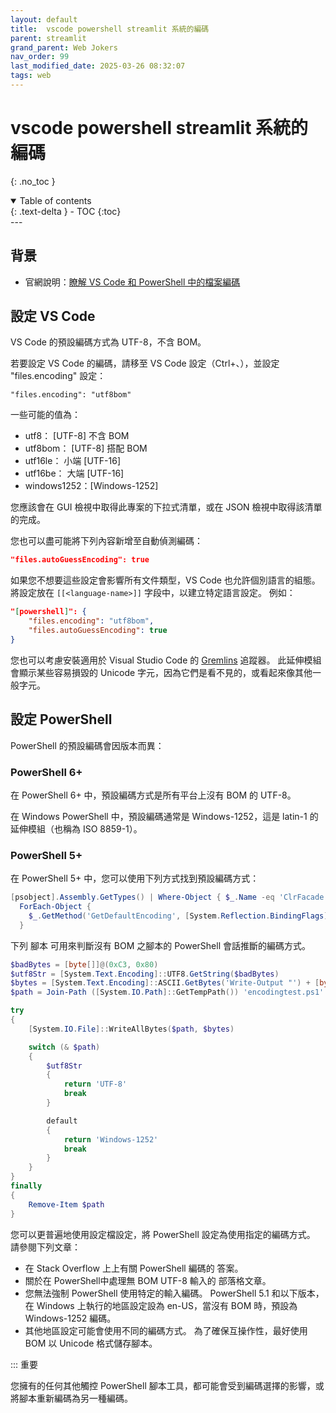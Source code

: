 ```yaml
---
layout: default
title:  vscode powershell streamlit 系統的編碼
parent: streamlit
grand_parent: Web Jokers
nav_order: 99
last_modified_date: 2025-03-26 08:32:07
tags: web
---
```


#  vscode powershell streamlit 系統的編碼
{: .no_toc }

<details open markdown="block">
  <summary>
    Table of contents
  </summary>
  {: .text-delta }
- TOC
{:toc}
</details>
---

## 背景

- 官網說明：[瞭解 VS Code 和 PowerShell 中的檔案編碼](https://learn.microsoft.com/zh-tw/powershell/scripting/dev-cross-plat/vscode/understanding-file-encoding?view=powershell-7.5)

## 設定 VS Code

VS Code 的預設編碼方式為 UTF-8，不含 BOM。

若要設定 VS Code 的編碼，請移至 VS Code 設定（Ctrl+、），並設定 "files.encoding" 設定：

```jso
"files.encoding": "utf8bom"
```
一些可能的值為：

- utf8： [UTF-8] 不含 BOM
- utf8bom： [UTF-8] 搭配 BOM
- utf16le： 小端 [UTF-16]
- utf16be： 大端 [UTF-16]
- windows1252：[Windows-1252]

您應該會在 GUI 檢視中取得此專案的下拉式清單，或在 JSON 檢視中取得該清單的完成。

您也可以盡可能將下列內容新增至自動偵測編碼：

```json
"files.autoGuessEncoding": true
```

如果您不想要這些設定會影響所有文件類型，VS Code 也允許個別語言的組態。 將設定放在 `[[<language-name>]]` 字段中，以建立特定語言設定。 例如：

```json
"[powershell]": {
    "files.encoding": "utf8bom",
    "files.autoGuessEncoding": true
}
```

您也可以考慮安裝適用於 Visual Studio Code 的 [Gremlins]() 追蹤器。 此延伸模組會顯示某些容易損毀的 Unicode 字元，因為它們是看不見的，或看起來像其他一般字元。

## 設定 PowerShell

PowerShell 的預設編碼會因版本而異：

### PowerShell 6+

在 PowerShell 6+ 中，預設編碼方式是所有平台上沒有 BOM 的 UTF-8。

在 Windows PowerShell 中，預設編碼通常是 Windows-1252，這是 latin-1 的延伸模組（也稱為 ISO 8859-1）。

### PowerShell 5+

在 PowerShell 5+ 中，您可以使用下列方式找到預設編碼方式：

```PowerShell
[psobject].Assembly.GetTypes() | Where-Object { $_.Name -eq 'ClrFacade'} |
  ForEach-Object {
    $_.GetMethod('GetDefaultEncoding', [System.Reflection.BindingFlags]'nonpublic,static').Invoke($null, @())
  }
```

下列 腳本 可用來判斷沒有 BOM 之腳本的 PowerShell 會話推斷的編碼方式。

```PowerShell
$badBytes = [byte[]]@(0xC3, 0x80)
$utf8Str = [System.Text.Encoding]::UTF8.GetString($badBytes)
$bytes = [System.Text.Encoding]::ASCII.GetBytes('Write-Output "') + [byte[]]@(0xC3, 0x80) + [byte[]]@(0x22)
$path = Join-Path ([System.IO.Path]::GetTempPath()) 'encodingtest.ps1'

try
{
    [System.IO.File]::WriteAllBytes($path, $bytes)

    switch (& $path)
    {
        $utf8Str
        {
            return 'UTF-8'
            break
        }

        default
        {
            return 'Windows-1252'
            break
        }
    }
}
finally
{
    Remove-Item $path
}
```

您可以更普遍地使用設定檔設定，將 PowerShell 設定為使用指定的編碼方式。 請參閱下列文章：

- 在 Stack Overflow 上上有關 PowerShell 編碼的 答案。
- 關於在 PowerShell中處理無 BOM UTF-8 輸入的 部落格文章。
- 您無法強制 PowerShell 使用特定的輸入編碼。 PowerShell 5.1 和以下版本，在 Windows 上執行的地區設定設為 en-US，當沒有 BOM 時，預設為 Windows-1252 編碼。 
- 其他地區設定可能會使用不同的編碼方式。 為了確保互操作性，最好使用 BOM 以 Unicode 格式儲存腳本。

::: 重要

您擁有的任何其他觸控 PowerShell 腳本工具，都可能會受到編碼選擇的影響，或將腳本重新編碼為另一種編碼。
